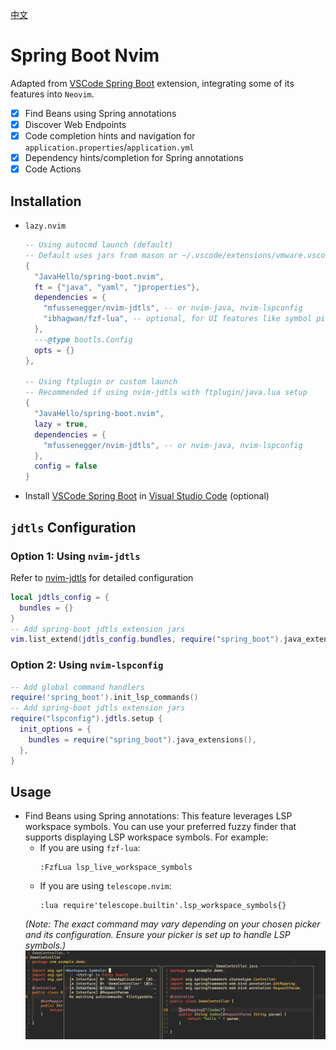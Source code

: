 [中文](./README.md)

# Spring Boot Nvim

Adapted from [VSCode Spring Boot](https://marketplace.visualstudio.com/items?itemName=vmware.vscode-spring-boot) extension, integrating some of its features into `Neovim`.

- [x] Find Beans using Spring annotations
- [x] Discover Web Endpoints
- [x] Code completion hints and navigation for `application.properties`/`application.yml`
- [x] Dependency hints/completion for Spring annotations
- [x] Code Actions

## Installation

- `lazy.nvim`
  ```lua
  -- Using autocmd launch (default)
  -- Default uses jars from mason or ~/.vscode/extensions/vmware.vscode-spring-boot-x.x.x
  {
    "JavaHello/spring-boot.nvim",
    ft = {"java", "yaml", "jproperties"},
    dependencies = {
      "mfussenegger/nvim-jdtls", -- or nvim-java, nvim-lspconfig
      "ibhagwan/fzf-lua", -- optional, for UI features like symbol picking. Other pickers (e.g., telescope.nvim) can also be used.
    },
    ---@type bootls.Config
    opts = {}
  },

  -- Using ftplugin or custom launch
  -- Recommended if using nvim-jdtls with ftplugin/java.lua setup
  {
    "JavaHello/spring-boot.nvim",
    lazy = true,
    dependencies = {
      "mfussenegger/nvim-jdtls", -- or nvim-java, nvim-lspconfig
    },
    config = false
  }
  ```
- Install [VSCode Spring Boot](https://marketplace.visualstudio.com/items?itemName=vmware.vscode-spring-boot) in [Visual Studio Code](https://code.visualstudio.com/) (optional)

## `jdtls` Configuration

### Option 1: Using `nvim-jdtls`

Refer to [nvim-jdtls](https://github.com/mfussenegger/nvim-jdtls) for detailed configuration

```lua
local jdtls_config = {
  bundles = {}
}
-- Add spring-boot jdtls extension jars
vim.list_extend(jdtls_config.bundles, require("spring_boot").java_extensions())
```

### Option 2: Using `nvim-lspconfig`

```lua
-- Add global command handlers
require('spring_boot').init_lsp_commands()
-- Add spring-boot jdtls extension jars
require("lspconfig").jdtls.setup {
  init_options = {
    bundles = require("spring_boot").java_extensions(),
  },
}
```

## Usage

- Find Beans using Spring annotations:
  This feature leverages LSP workspace symbols. You can use your preferred fuzzy finder that supports displaying LSP workspace symbols.
  For example:
  - If you are using `fzf-lua`:
    ```vim
    :FzfLua lsp_live_workspace_symbols
    ```
  - If you are using `telescope.nvim`:
    ```vim
    :lua require'telescope.builtin'.lsp_workspace_symbols{}
    ```
  *(Note: The exact command may vary depending on your chosen picker and its configuration. Ensure your picker is set up to handle LSP symbols.)*
  ![lsp_live_workspace_symbols](https://github.com/JavaHello/javahello.github.io/raw/refs/heads/master/content/posts/nvim-lean/images/spring-boot.png)

